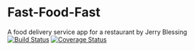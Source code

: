# Fast-Food-Fast
A food delivery service app for a restaurant by Jerry Blessing
[![Build Status](https://travis-ci.org/Beautblessing/Beautblessing.github.io.svg?branch=master)](https://travis-ci.org/Beautblessing/Beautblessing.github.io)
[![Coverage Status](https://coveralls.io/repos/github/Beautblessing/Fast-Food-Fast/badge.svg?branch=master)](https://coveralls.io/github/Beautblessing/Fast-Food-Fast?branch=master)